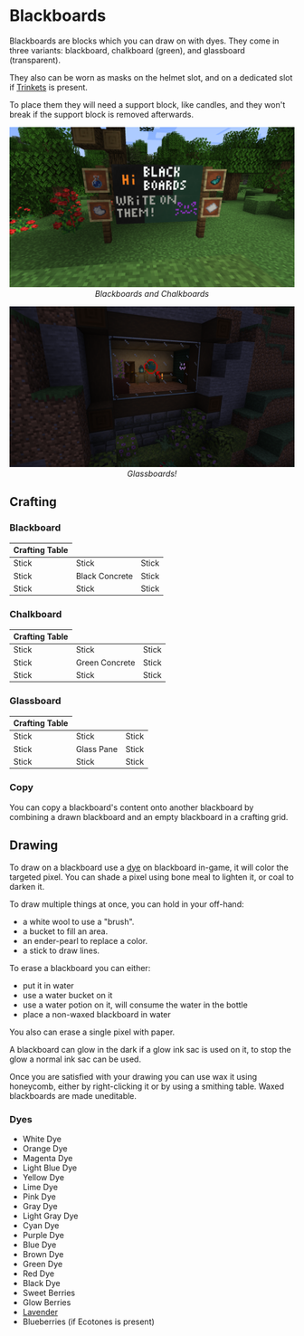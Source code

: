 # Blackboards

<!--description:Learn everything about the blackboards!
Wonderful blocks on which you can draw on.-->
<!--thumbnail:images/blackboards.png-->

Blackboards are blocks which you can draw on with dyes.
They come in three variants: blackboard, chalkboard (green), and glassboard (transparent).

They also can be worn as masks on the helmet slot, and on a dedicated slot if [Trinkets] is present.

To place them they will need a support block, like candles, and they won't break if the support block is removed afterwards.

![Blackboards](../images/blackboards.png)
*<span style="text-align: center; display: block">Blackboards and Chalkboards</span>*

![Glassboard](../images/glassboard.png)
*<span style="text-align: center; display: block">Glassboards!</span>*

## Crafting

### Blackboard

<table class="crafting-grid">
<thead>
    <th>Crafting Table</th>
</thead>
<tbody>
    <tr>
        <td>Stick</td>
        <td>Stick</td>
        <td>Stick</td>
    </tr>
    <tr>
        <td>Stick</td>
        <td>Black Concrete</td>
        <td>Stick</td>
    </tr>
    <tr>
        <td>Stick</td>
        <td>Stick</td>
        <td>Stick</td>
    </tr>
</tbody>
</table>

### Chalkboard

<table class="crafting-grid">
<thead>
    <th>Crafting Table</th>
</thead>
<tbody>
    <tr>
        <td>Stick</td>
        <td>Stick</td>
        <td>Stick</td>
    </tr>
    <tr>
        <td>Stick</td>
        <td>Green Concrete</td>
        <td>Stick</td>
    </tr>
    <tr>
        <td>Stick</td>
        <td>Stick</td>
        <td>Stick</td>
    </tr>
</tbody>
</table>

### Glassboard

<table class="crafting-grid">
<thead>
    <th>Crafting Table</th>
</thead>
<tbody>
    <tr>
        <td>Stick</td>
        <td>Stick</td>
        <td>Stick</td>
    </tr>
    <tr>
        <td>Stick</td>
        <td>Glass Pane</td>
        <td>Stick</td>
    </tr>
    <tr>
        <td>Stick</td>
        <td>Stick</td>
        <td>Stick</td>
    </tr>
</tbody>
</table>

### Copy

You can copy a blackboard's content onto another blackboard by combining a drawn blackboard and an empty blackboard in a crafting grid.

## Drawing

To draw on a blackboard use a [dye][dyes] on blackboard in-game,
it will color the targeted pixel.
You can shade a pixel using bone meal to lighten it, or coal to darken it.

To draw multiple things at once, you can hold in your off-hand:
 - a white wool to use a "brush".
 - a bucket to fill an area.
 - an ender-pearl to replace a color.
 - a stick to draw lines.

To erase a blackboard you can either:
 - put it in water
 - use a water bucket on it
 - use a water potion on it, will consume the water in the bottle
 - place a non-waxed blackboard in water

You also can erase a single pixel with paper.

A blackboard can glow in the dark if a glow ink sac is used on it, to stop the glow a normal ink sac can be used.

Once you are satisfied with your drawing you can use wax it using honeycomb, either by right-clicking it or by using a smithing table.
Waxed blackboards are made uneditable.

### Dyes

<ul>
  <li><span class="ls_color_ship"><span style="background-color: #f9fffe;"></span></span> White Dye</li>
  <li><span class="ls_color_ship"><span style="background-color: #f9801d;"></span></span> Orange Dye</li>
  <li><span class="ls_color_ship"><span style="background-color: #c74ebd;"></span></span> Magenta Dye</li>
  <li><span class="ls_color_ship"><span style="background-color: #3ab3da;"></span></span> Light Blue Dye</li>
  <li><span class="ls_color_ship"><span style="background-color: #fed83d;"></span></span> Yellow Dye</li>
  <li><span class="ls_color_ship"><span style="background-color: #80c71f;"></span></span> Lime Dye</li>
  <li><span class="ls_color_ship"><span style="background-color: #f38baa;"></span></span> Pink Dye</li>
  <li><span class="ls_color_ship"><span style="background-color: #474f52;"></span></span> Gray Dye</li>
  <li><span class="ls_color_ship"><span style="background-color: #9d9d97;"></span></span> Light Gray Dye</li>
  <li><span class="ls_color_ship"><span style="background-color: #169c9c;"></span></span> Cyan Dye</li>
  <li><span class="ls_color_ship"><span style="background-color: #8932b8;"></span></span> Purple Dye</li>
  <li><span class="ls_color_ship"><span style="background-color: #3c44aa;"></span></span> Blue Dye</li>
  <li><span class="ls_color_ship"><span style="background-color: #835432;"></span></span> Brown Dye</li>
  <li><span class="ls_color_ship"><span style="background-color: #5e7c16;"></span></span> Green Dye</li>
  <li><span class="ls_color_ship"><span style="background-color: #b02e26;"></span></span> Red Dye</li>
  <li><span class="ls_color_ship"><span style="background-color: #1d1d21;"></span></span> Black Dye</li>
  <li><span class="ls_color_ship"><span style="background-color: #bb0000;"></span></span> Sweet Berries</li>
  <li><span class="ls_color_ship"><span style="background-color: #ff9737;"></span></span> Glow Berries</li>
  <li><a href="plants/lavender.md"><span class="ls_color_ship"><span style="background-color: #b886db;"></span></span> Lavender</a></li>
  <li><span class="ls_color_ship"><span style="background-color: #006ac6;"></span></span> Blueberries (if Ecotones is present)</li>
</ul>

[dyes]: #dyes
[Trinkets]: https://modrinth.com/mod/trinkets

